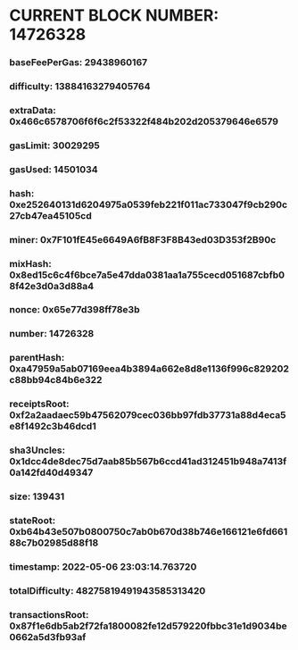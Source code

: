 # CURRENT BLOCK NUMBER: 14726328

### baseFeePerGas: 29438960167
### difficulty: 13884163279405764
### extraData: 0x466c6578706f6f6c2f53322f484b202d205379646e6579
### gasLimit: 30029295
### gasUsed: 14501034
### hash: 0xe252640131d6204975a0539feb221f011ac733047f9cb290c27cb47ea45105cd
### miner: 0x7F101fE45e6649A6fB8F3F8B43ed03D353f2B90c
### mixHash: 0x8ed15c6c4f6bce7a5e47dda0381aa1a755cecd051687cbfb08f42e3d0a3d88a4
### nonce: 0x65e77d398ff78e3b
### number: 14726328
### parentHash: 0xa47959a5ab07169eea4b3894a662e8d8e1136f996c829202c88bb94c84b6e322
### receiptsRoot: 0xf2a2aadaec59b47562079cec036bb97fdb37731a88d4eca5e8f1492c3b46dcd1
### sha3Uncles: 0x1dcc4de8dec75d7aab85b567b6ccd41ad312451b948a7413f0a142fd40d49347
### size: 139431
### stateRoot: 0xb64b43e507b0800750c7ab0b670d38b746e166121e6fd66188c7b02985d88f18
### timestamp: 2022-05-06 23:03:14.763720
### totalDifficulty: 48275819491943585313420
### transactionsRoot: 0x87f1e6db5ab2f72fa1800082fe12d579220fbbc31e1d9034be0662a5d3fb93af
